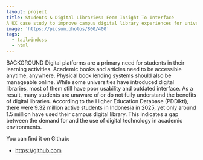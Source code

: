 ```yaml
---
layout: project
title: Students & Digital Libraries: Feom Insight To Interface
A UX case study to improve campus digital library experiences for university students
image: 'https://picsum.photos/800/400'
tags:
  - tailwindcss
  - html
---
```

BACKGROUND
Digital platforms are a primary need for students in their learning activities. Academic books and articles need to be accessible anytime, anywhere. Physical book lending systems should also be manageable online. While some universities have introduced digital libraries, most of them still have poor usability and outdated interface. As a result, many students are unaware of or do not fully understand the benefits of digital libraries. According to the Higher Education Database (PDDikti), there were 9.32 million active students in Indonesia in 2025, yet only around 1.5 million have used their campus digital library. This indicates a gap between the demand for and the use of digital technology in academic environments.

You can find it on Github:

- <https://github.com>

